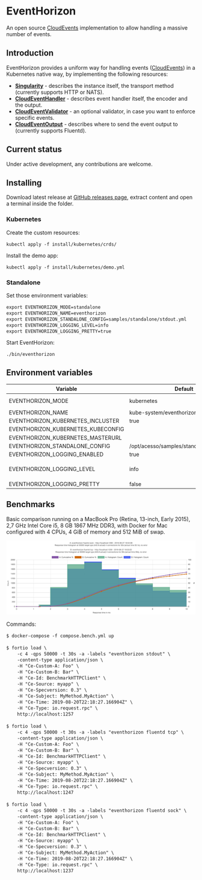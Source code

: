 # EventHorizon

An open source [CloudEvents](https://cloudevents.io) implementation to allow handling a massive number of events.

## Introduction

EventHorizon provides a uniform way for handling events ([CloudEvents](https://cloudevents.io)) in a Kubernetes native way, by implementing the following resources:

- **[Singularity](samples/kubernetes/Singularity.yml)** - describes the instance itself, the transport method (currently supports HTTP or NATS).
- **[CloudEventHandler](samples/kubernetes/CloudEventHandler.yml)** - describes event handler itself, the encoder and the output.
- **[CloudEventValidator](samples/kubernetes/CloudEventValidator.yml)** - an optional validator, in case you want to enforce specific events.
- **[CloudEventOutput](samples/kubernetes/CloudEventOutput.yml)** - describes where to send the event output to (currently supports Fluentd).

## Current status

Under active development, any contributions are welcome.

## Installing

Download latest release at [GitHub releases page](https://github.com/acesso-io/eventhorizon/releases), extract content and open a terminal inside the folder.

### Kubernetes

Create the custom resources:

```shell
kubectl apply -f install/kubernetes/crds/
```

Install the demo app:

```shell
kubectl apply -f install/kubernetes/demo.yml
```

### Standalone

Set those environment variables:

```shell
export EVENTHORIZON_MODE=standalone
export EVENTHORIZON_NAME=eventhorizon
export EVENTHORIZON_STANDALONE_CONFIG=samples/standalone/stdout.yml
export EVENTHORIZON_LOGGING_LEVEL=info
export EVENTHORIZON_LOGGING_PRETTY=true
```

Start EventHorizon:

```shell
./bin/eventhorizon
```

## Environment variables

| Variable                           | Default                                   | Options                                |
| ---------------------------------- | ----------------------------------------- | -------------------------------------- |
| EVENTHORIZON_MODE                  | kubernetes                                | kubernetes, standalone                 |
| EVENTHORIZON_NAME                  | kube-system/eventhorizon                  |                                        |
| EVENTHORIZON_KUBERNETES_INCLUSTER  | true                                      |                                        |
| EVENTHORIZON_KUBERNETES_KUBECONFIG |                                           |                                        |
| EVENTHORIZON_KUBERNETES_MASTERURL  |                                           |                                        |
| EVENTHORIZON_STANDALONE_CONFIG     | /opt/acesso/samples/standalone/stdout.yml |                                        |
| EVENTHORIZON_LOGGING_ENABLED       | true                                      |                                        |
| EVENTHORIZON_LOGGING_LEVEL         | info                                      | debug, info, warn, error, fatal, panic |
| EVENTHORIZON_LOGGING_PRETTY        | false                                     |                                        |

## Benchmarks

Basic comparison running on a MacBook Pro (Retina, 13-inch, Early 2015), 2,7 GHz Intel Core i5, 8 GB 1867 MHz DDR3, with Docker for Mac configured with 4 CPUs, 4 GiB of memory and 512 MiB of swap.

![fortio benchmark graphic 2019-08-21](benchmark/fortio/2019-08-27-fluentd_tcp_x_sock.png?raw=true "2019-08-21 fluentd tcp x fluentd sock")

Commands:

```shell
$ docker-compose -f compose.bench.yml up

$ fortio load \
    -c 4 -qps 50000 -t 30s -a -labels "eventhorizon stdout" \
    -content-type application/json \
    -H "Ce-Custom-A: Foo" \
    -H "Ce-Custom-B: Bar" \
    -H "Ce-Id: BenchmarkHTTPClient" \
    -H "Ce-Source: myapp" \
    -H "Ce-Specversion: 0.3" \
    -H "Ce-Subject: MyMethod.MyAction" \
    -H "Ce-Time: 2019-08-20T22:18:27.166904Z" \
    -H "Ce-Type: io.request.rpc" \
    http://localhost:1257

$ fortio load \
    -c 4 -qps 50000 -t 30s -a -labels "eventhorizon fluentd tcp" \
    -content-type application/json \
    -H "Ce-Custom-A: Foo" \
    -H "Ce-Custom-B: Bar" \
    -H "Ce-Id: BenchmarkHTTPClient" \
    -H "Ce-Source: myapp" \
    -H "Ce-Specversion: 0.3" \
    -H "Ce-Subject: MyMethod.MyAction" \
    -H "Ce-Time: 2019-08-20T22:18:27.166904Z" \
    -H "Ce-Type: io.request.rpc" \
    http://localhost:1247

$ fortio load \
    -c 4 -qps 50000 -t 30s -a -labels "eventhorizon fluentd sock" \
    -content-type application/json \
    -H "Ce-Custom-A: Foo" \
    -H "Ce-Custom-B: Bar" \
    -H "Ce-Id: BenchmarkHTTPClient" \
    -H "Ce-Source: myapp" \
    -H "Ce-Specversion: 0.3" \
    -H "Ce-Subject: MyMethod.MyAction" \
    -H "Ce-Time: 2019-08-20T22:18:27.166904Z" \
    -H "Ce-Type: io.request.rpc" \
    http://localhost:1237
```
